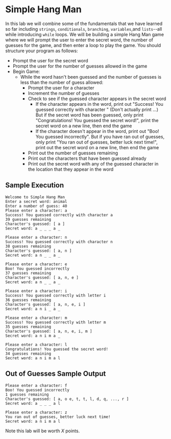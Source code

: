 # Simple Hang Man

In this lab we will combine some of the fundamentals that we have learned so far including `strings`, `conditionals`, `branching`, `variables`,and `lists`--all while introducing `while` loops. We will be building a simple Hang Man game where we will prompt the user to enter the secret word, the number of guesses for the game, and then enter a loop to play the game. You should structure your program as follows:

- Prompt the user for the secret word
- Prompt the user for the number of guesses allowed in the game
- Begin Game: 
    - While the word hasn't been guessed and the number of guesses is less than the number of guess allowed:
        - Prompt the user for a character
        - Increment the number of guesses
        - Check to see if the guessed character appears in the secret word
            - If the character appears in the word, print out "Success! You guessed correctly with character <insert guessed character here>" (Don't actually print <insert guessed character here>...) But if the secret word has been guessed, only print "Congratulations! You guessed the secret word!", print the secret word on a new line, then end the game
            - If the character doesn't appear in the word, print out "Boo! You guessed incorrectly". But if you have ran out of guesses, only print "You ran out of guesses, better luck next time!", print out the secret word on a new line, then end the game
        - Print out the number of guesses remaining
        - Print out the characters that have been guessed already
        - Print out the secret word with any of the guessed character in the location that they appear in the word 

## Sample Execution
```
Welcome to Simple Hang Man
Enter a secret word: animal
Enter a number of guess: 40
Please enter a character: a
Success! You guessed correctly with character a
39 guesses remaining
Character's guessed: [ a ]
Secret word: a _ _ _ a _

Please enter a character: n
Success! You guessed correctly with character n
38 guesses remaining
Character's guessed: [ a, n ]
Secret word: a n _ _ a _

Please enter a character: e
Boo! You guessed incorrectly
37 guesses remaining
Character's guessed: [ a, n, e ]
Secret word: a n _ _ a _

Please enter a character: i
Success! You guessed correctly with letter i
36 guesses remaining
Character's guessed: [ a, n, e, i ]
Secret word: a n i _ a _

Please enter a character: m
Success! You guessed correctly with letter m
35 guesses remaining
Character's guessed: [ a, n, e, i, m ]
Secret word: a n i m a _

Please enter a character: l
Congratulations! You guessed the secret word!
34 guesses remaining
Secret word: a n i m a l
```

## Out of Guesses Sample Output

```
Please enter a character: f
Boo! You guessed incorrectly
1 guesses remaining
Character's guessed: [ a, o e, t, t, l, d, q, ..., r ]
Secret word: a _ _ _ a l

Please enter a character: z
You ran out of guesses, better luck next time!
Secret word: a n i m a l
```
Note this lab will be worth *X*  points.
